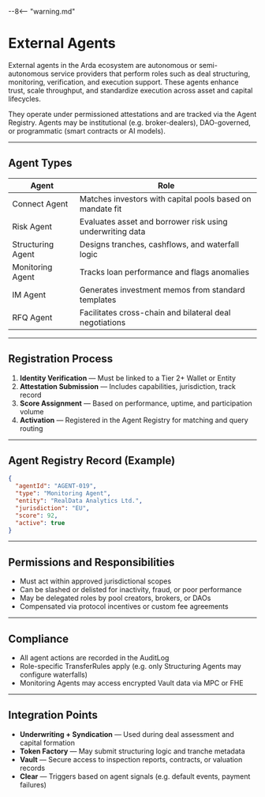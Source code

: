 --8<-- "warning.md"

# External Agents

External agents in the Arda ecosystem are autonomous or semi-autonomous service providers that perform roles such as deal structuring, monitoring, verification, and execution support. These agents enhance trust, scale throughput, and standardize execution across asset and capital lifecycles.

They operate under permissioned attestations and are tracked via the Agent Registry. Agents may be institutional (e.g. broker-dealers), DAO-governed, or programmatic (smart contracts or AI models).

---

## Agent Types

| Agent | Role |
|-------|------|
| Connect Agent | Matches investors with capital pools based on mandate fit |
| Risk Agent | Evaluates asset and borrower risk using underwriting data |
| Structuring Agent | Designs tranches, cashflows, and waterfall logic |
| Monitoring Agent | Tracks loan performance and flags anomalies |
| IM Agent | Generates investment memos from standard templates |
| RFQ Agent | Facilitates cross-chain and bilateral deal negotiations |

---

## Registration Process

1. **Identity Verification** — Must be linked to a Tier 2+ Wallet or Entity
2. **Attestation Submission** — Includes capabilities, jurisdiction, track record
3. **Score Assignment** — Based on performance, uptime, and participation volume
4. **Activation** — Registered in the Agent Registry for matching and query routing

---

## Agent Registry Record (Example)

```json
{
  "agentId": "AGENT-019",
  "type": "Monitoring Agent",
  "entity": "RealData Analytics Ltd.",
  "jurisdiction": "EU",
  "score": 92,
  "active": true
}
```

---

## Permissions and Responsibilities

- Must act within approved jurisdictional scopes
- Can be slashed or delisted for inactivity, fraud, or poor performance
- May be delegated roles by pool creators, brokers, or DAOs
- Compensated via protocol incentives or custom fee agreements

---

## Compliance

- All agent actions are recorded in the AuditLog
- Role-specific TransferRules apply (e.g. only Structuring Agents may configure waterfalls)
- Monitoring Agents may access encrypted Vault data via MPC or FHE

---

## Integration Points

- **Underwriting + Syndication** — Used during deal assessment and capital formation
- **Token Factory** — May submit structuring logic and tranche metadata
- **Vault** — Secure access to inspection reports, contracts, or valuation records
- **Clear** — Triggers based on agent signals (e.g. default events, payment failures)
